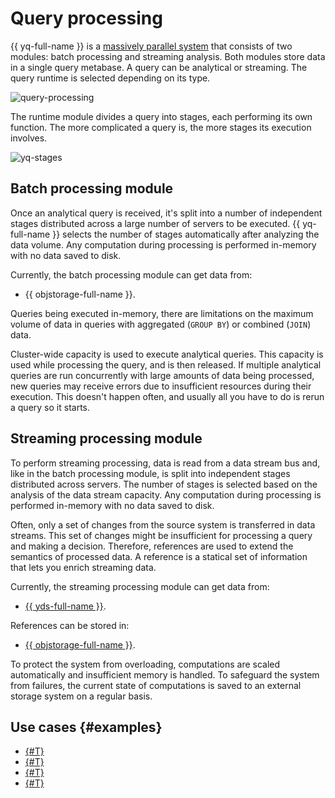 # Query processing

{{ yq-full-name }} is a [massively parallel system](https://en.wikipedia.org/wiki/Massively_parallel) that consists of two modules: batch processing and streaming analysis. Both modules store data in a single query metabase. A query can be analytical or streaming. The query runtime is selected depending on its type.

![query-processing](../../_assets/query/query-processing.png)

The runtime module divides a query into stages, each performing its own function. The more complicated a query is, the more stages its execution involves.

![yq-stages](../../_assets/query/yq-stages.png)

## Batch processing module

Once an analytical query is received, it's split into a number of independent stages distributed across a large number of servers to be executed. {{ yq-full-name }} selects the number of stages automatically after analyzing the data volume. Any computation during processing is performed in-memory with no data saved to disk.

Currently, the batch processing module can get data from:
- {{ objstorage-full-name }}.

Queries being executed in-memory, there are limitations on the maximum volume of data in queries with aggregated (`GROUP BY`) or combined (`JOIN`) data. 

Cluster-wide capacity is used to execute analytical queries. This capacity is used while processing the query, and is then released. If multiple analytical queries are run concurrently with large amounts of data being processed, new queries may receive errors due to insufficient resources during their execution. This doesn't happen often, and usually all you have to do is rerun a query so it starts.

## Streaming processing module

To perform streaming processing, data is read from a data stream bus and, like in the batch processing module, is split into independent stages distributed across servers. The number of stages is selected based on the analysis of the data stream capacity. Any computation during processing is performed in-memory with no data saved to disk.

Often, only a set of changes from the source system is transferred in data streams. This set of changes might be insufficient for processing a query and making a decision. Therefore, references are used to extend the semantics of processed data. A reference is a statical set of information that lets you enrich streaming data.  

Currently, the streaming processing module can get data from:
- [{{ yds-full-name }}](../../data-streams/concepts/index.md).

References can be stored in:
- [{{ objstorage-full-name }}](../../storage/concepts/index.md).

To protect the system from overloading, computations are scaled automatically and insufficient memory is handled. To safeguard the system from failures, the current state of computations is saved to an external storage system on a regular basis.

## Use cases {#examples}

* [{#T}](../tutorials/audit-trails.md)
* [{#T}](../tutorials/cloud-logging.md)
* [{#T}](../tutorials/debezium.md)
* [{#T}](../tutorials/billing.md)
